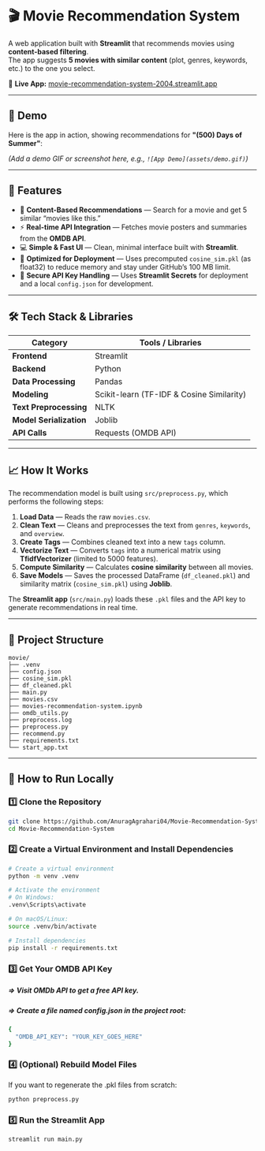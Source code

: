 # 🎬 Movie Recommendation System

A web application built with **Streamlit** that recommends movies using **content-based filtering**.  
The app suggests **5 movies with similar content** (plot, genres, keywords, etc.) to the one you select.

🔗 **Live App:** [movie-recommendation-system-2004.streamlit.app](https://movie-recommendation-system-2004.streamlit.app/)

---

## 📸 Demo

Here is the app in action, showing recommendations for **"(500) Days of Summer"**:

*(Add a demo GIF or screenshot here, e.g., `![App Demo](assets/demo.gif)`)*

---

## 🌟 Features

- 🎯 **Content-Based Recommendations** — Search for a movie and get 5 similar “movies like this.”
- ⚡ **Real-time API Integration** — Fetches movie posters and summaries from the **OMDB API**.
- 💻 **Simple & Fast UI** — Clean, minimal interface built with **Streamlit**.
- 🧠 **Optimized for Deployment** — Uses precomputed `cosine_sim.pkl` (as float32) to reduce memory and stay under GitHub’s 100 MB limit.
- 🔐 **Secure API Key Handling** — Uses **Streamlit Secrets** for deployment and a local `config.json` for development.

---

## 🛠️ Tech Stack & Libraries

| Category | Tools / Libraries |
|-----------|-------------------|
| **Frontend** | Streamlit |
| **Backend** | Python |
| **Data Processing** | Pandas |
| **Modeling** | Scikit-learn (TF-IDF & Cosine Similarity) |
| **Text Preprocessing** | NLTK |
| **Model Serialization** | Joblib |
| **API Calls** | Requests (OMDB API) |

---

## 📈 How It Works

The recommendation model is built using `src/preprocess.py`, which performs the following steps:

1. **Load Data** — Reads the raw `movies.csv`.
2. **Clean Text** — Cleans and preprocesses the text from `genres`, `keywords`, and `overview`.
3. **Create Tags** — Combines cleaned text into a new `tags` column.
4. **Vectorize Text** — Converts `tags` into a numerical matrix using **TfidfVectorizer** (limited to 5000 features).
5. **Compute Similarity** — Calculates **cosine similarity** between all movies.
6. **Save Models** — Saves the processed DataFrame (`df_cleaned.pkl`) and similarity matrix (`cosine_sim.pkl`) using **Joblib**.

The **Streamlit app** (`src/main.py`) loads these `.pkl` files and the API key to generate recommendations in real time.

---

## 📂 Project Structure

```
movie/
├── .venv
├── config.json 
├── cosine_sim.pkl
├── df_cleaned.pkl
├── main.py 
├── movies.csv 
├── movies-recommendation-system.ipynb 
├── omdb_utils.py 
├── preprocess.log 
├── preprocess.py 
├── recommend.py 
├── requirements.txt 
└── start_app.txt 
```

---

## 🚀 How to Run Locally

### 1️⃣ Clone the Repository
```bash
git clone https://github.com/AnuragAgrahari04/Movie-Recommendation-System.git
cd Movie-Recommendation-System
```

### 2️⃣ Create a Virtual Environment and Install Dependencies
```bash
# Create a virtual environment
python -m venv .venv

# Activate the environment
# On Windows:
.venv\Scripts\activate

# On macOS/Linux:
source .venv/bin/activate

# Install dependencies
pip install -r requirements.txt
```

### 3️⃣ Get Your OMDB API Key

##### => Visit OMDb API to get a free API key.
##### => Create a file named config.json in the project root:

```bash
{
  "OMDB_API_KEY": "YOUR_KEY_GOES_HERE"
}
```
### 4️⃣ (Optional) Rebuild Model Files

If you want to regenerate the .pkl files from scratch:
```bash
python preprocess.py
```
### 5️⃣ Run the Streamlit App
```bash
streamlit run main.py
```
